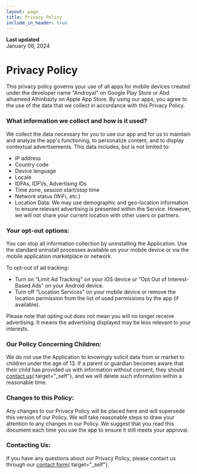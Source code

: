 ```yaml
---
layout: page
title: Privacy Policy
include_in_header: true
---
```

**Last updated**  
January 06, 2024

# Privacy Policy

This privacy policy governs your use of all apps for mobile devices created under the developer name "Androyal" on Google Play Store or Abd alhameed Alhinbazly on Apple App Store. By using our apps, you agree to the use of the data that we collect in accordance with this Privacy Policy.


### What information we collect and how is it used?

We collect the data necessary for you to use our app and for us to maintain and analyze the app's functioning, to personalize content, and to display contextual advertisements. This data includes, but is not limited to:

- IP address
- Country code
- Device language
- Locale
- IDFAs, IDFVs, Advertising IDs
- Time zone, session start/stop time
- Network status (WiFi, etc.)
- Location Data: We may use demographic and geo-location information to ensure relevant advertising is presented within the Service. However, we will not share your current location with other users or partners.

### Your opt-out options:

You can stop all information collection by uninstalling the Application. Use the standard uninstall processes available on your mobile device or via the mobile application marketplace or network.

To opt-out of ad tracking:

- Turn on "Limit Ad Tracking" on your iOS device or "Opt Out of Interest-Based Ads" on your Android device.
- Turn off "Location Services" on your mobile device or remove the location permission from the list of used permissions by the app (if available).

Please note that opting out does not mean you will no longer receive advertising. It means the advertising displayed may be less relevant to your interests.

### Our Policy Concerning Children:

We do not use the Application to knowingly solicit data from or market to children under the age of 13. If a parent or guardian becomes aware that their child has provided us with information without consent, they should [contact us](/contact-us){:target="_self"}, and we will delete such information within a reasonable time.

### Changes to this Policy:

Any changes to our Privacy Policy will be placed here and will supersede this version of our Policy. We will take reasonable steps to draw your attention to any changes in our Policy. We suggest that you read this document each time you use the app to ensure it still meets your approval.

### Contacting Us:

If you have any questions about our Privacy Policy, please contact us through our [contact form](/contact-us){:target="_self"}.

